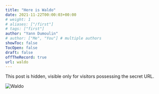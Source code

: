 ```yaml
---
title: "Here is Waldo"
date: 2021-11-22T00:00:03+00:00
# weight: 1
# aliases: ["/first"]
# tags: ["first"]
author: "Yann Dumoulin"
# author: ["Me", "You"] # multiple authors
showToc: false
TocOpen: false
draft: false
offTheRecord: true
url: waldo
---
```



This post is hidden, visible only for visitors possessing the secret URL.

![Waldo](/img/waldo.png)